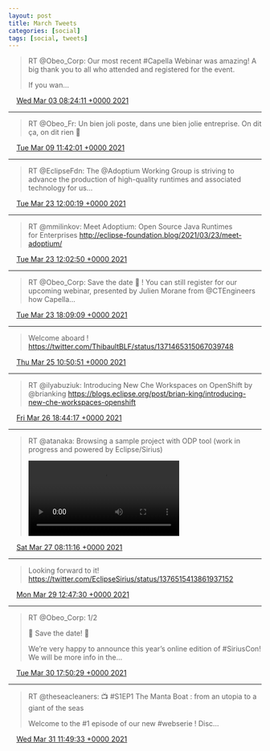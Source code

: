 ```yaml
---
layout: post
title: March Tweets
categories: [social]
tags: [social, tweets]
---
```


> RT @Obeo_Corp: Our most recent #Capella Webinar was amazing! A big thank you to all who attended and registered for the event. 
> 
> If you wan…

<img src="{{ site.url }}/media/tweet.ico" width="12" /> [Wed Mar 03 08:24:11 +0000 2021](https://twitter.com/bruncedric/status/1367028015536996356)

----

> RT @Obeo_Fr: Un bien joli poste, dans une bien jolie entreprise. On dit ça, on dit rien 🧐

<img src="{{ site.url }}/media/tweet.ico" width="12" /> [Tue Mar 09 11:42:01 +0000 2021](https://twitter.com/bruncedric/status/1369252127114149888)

----

> RT @EclipseFdn: The @Adoptium Working Group is striving to advance the production of high-quality runtimes and associated technology for us…

<img src="{{ site.url }}/media/tweet.ico" width="12" /> [Tue Mar 23 12:00:19 +0000 2021](https://twitter.com/bruncedric/status/1374330163094302723)

----

> RT @mmilinkov: Meet Adoptium: Open Source Java Runtimes for Enterprises http://eclipse-foundation.blog/2021/03/23/meet-adoptium/

<img src="{{ site.url }}/media/tweet.ico" width="12" /> [Tue Mar 23 12:02:50 +0000 2021](https://twitter.com/bruncedric/status/1374330796736192513)

----

> RT @Obeo_Corp: Save the date 📅 !
> You can still register for our upcoming webinar, presented by Julien Morane from @CTEngineers how Capella…

<img src="{{ site.url }}/media/tweet.ico" width="12" /> [Tue Mar 23 18:09:09 +0000 2021](https://twitter.com/bruncedric/status/1374422981724696585)

----

> Welcome aboard ! https://twitter.com/ThibaultBLF/status/1371465315067039748

<img src="{{ site.url }}/media/tweet.ico" width="12" /> [Thu Mar 25 10:50:51 +0000 2021](https://twitter.com/bruncedric/status/1375037455804563458)

----

> RT @ilyabuziuk: Introducing New Che Workspaces on OpenShift by @brianking https://blogs.eclipse.org/post/brian-king/introducing-new-che-workspaces-openshift

<img src="{{ site.url }}/media/tweet.ico" width="12" /> [Fri Mar 26 18:44:17 +0000 2021](https://twitter.com/bruncedric/status/1375518987614756864)

----

> RT @atanaka: Browsing a sample project with ODP tool (work in progress and powered by Eclipse/Sirius) 
> 
> <video controls><source src="{{ site.url }}/media/1375722073201520640-lL832FLImHX6ddxz.mp4">Your browser does not support the video tag.</video>

<img src="{{ site.url }}/media/tweet.ico" width="12" /> [Sat Mar 27 08:11:16 +0000 2021](https://twitter.com/bruncedric/status/1375722073201520640)

----

> Looking forward to it! https://twitter.com/EclipseSirius/status/1376515413861937152

<img src="{{ site.url }}/media/tweet.ico" width="12" /> [Mon Mar 29 12:47:30 +0000 2021](https://twitter.com/bruncedric/status/1376516362877698051)

----

> RT @Obeo_Corp: 1/2
> 
> 📅 Save the date! 📅
> 
> We’re very happy to announce this year’s online edition of #SiriusCon! We will be more info in the…

<img src="{{ site.url }}/media/tweet.ico" width="12" /> [Tue Mar 30 17:50:29 +0000 2021](https://twitter.com/bruncedric/status/1376955000618893314)

----

> RT @theseacleaners: 📺 #S1EP1 The Manta Boat : from an utopia to a giant of the seas 
> 
> Welcome to the #1 episode of our new #webserie ! Disc…

<img src="{{ site.url }}/media/tweet.ico" width="12" /> [Wed Mar 31 11:49:33 +0000 2021](https://twitter.com/bruncedric/status/1377226556985184256)